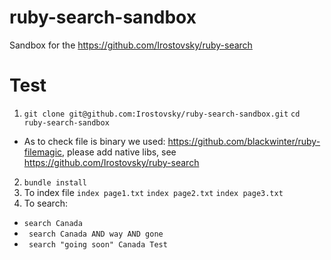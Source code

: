 # ruby-search-sandbox
Sandbox for the https://github.com/Irostovsky/ruby-search


# Test

1. ```git clone git@github.com:Irostovsky/ruby-search-sandbox.git``` ```cd ruby-search-sandbox```
  * As to check file is binary we used: https://github.com/blackwinter/ruby-filemagic, please add native libs, see https://github.com/Irostovsky/ruby-search
2. ```bundle install```
3. To index file ```index page1.txt``` ```index page2.txt``` ```index page3.txt```
4. To search:
  * ``` search Canada ```
  * ``` search Canada AND way AND gone```
  * ``` search "going soon" Canada Test```  

